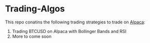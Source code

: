 # Trading-Algos

This repo conatins the following trading strategies to trade on [Alpaca](https://alpaca.markets/):

1. Trading BTCUSD on Alpaca with Bollinger Bands and RSI
2. More to come soon
